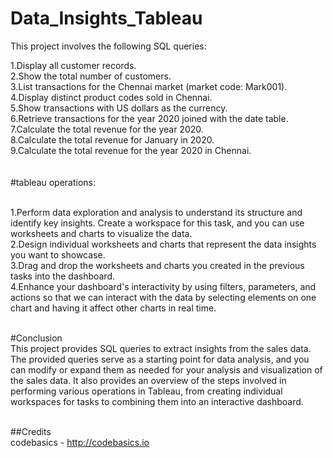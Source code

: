 # Data_Insights_Tableau

This project involves the following SQL queries:

1.Display all customer records.<br>
2.Show the total number of customers.<br>
3.List transactions for the Chennai market (market code: Mark001).<br>
4.Display distinct product codes sold in Chennai.<br>
5.Show transactions with US dollars as the currency.<br>
6.Retrieve transactions for the year 2020 joined with the date table.<br>
7.Calculate the total revenue for the year 2020.<br>
8.Calculate the total revenue for January in 2020.<br>
9.Calculate the total revenue for the year 2020 in Chennai.<br>
<br><br>
#tableau operations:<br><br>

1.Perform data exploration and analysis to understand its structure and identify key insights. Create a workspace for this task, and you can use worksheets and charts to visualize the data.<br>
2.Design individual worksheets and charts that represent the data insights you want to showcase.<br>
3.Drag and drop the worksheets and charts you created in the previous tasks into the dashboard.<br>
4.Enhance your dashboard's interactivity by using filters, parameters, and actions so that we can interact with the data by selecting elements on one chart and having it affect other charts in real time.<br><br>

#Conclusion<br>
This project provides SQL queries to extract insights from the sales data. The provided queries serve as a starting point for data analysis, and you can modify or expand them as needed for your analysis and visualization of the sales data. It also provides an overview of the steps involved in performing various operations in Tableau, from creating individual workspaces for tasks to combining them into an interactive dashboard.<br><br>

##Credits<br>
codebasics - http://codebasics.io
